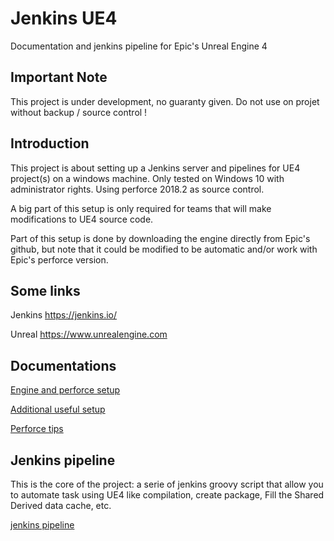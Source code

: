# Jenkins UE4
Documentation and jenkins pipeline for Epic's Unreal Engine 4

## Important Note
This project is under development, no guaranty given.
Do not use on projet without backup / source control !

## Introduction

This project is about setting up a Jenkins server and pipelines for UE4 project(s) on a windows machine.
Only tested on Windows 10 with administrator rights.
Using perforce 2018.2 as source control.

A big part of this setup is only required for teams that will make modifications to UE4 source code.

Part of this setup is done by downloading the engine directly from Epic's github, but note that it could be modified to be automatic and/or work with Epic's perforce version.

## Some links

Jenkins
https://jenkins.io/

Unreal
https://www.unrealengine.com

## Documentations

[Engine and perforce setup](Documentation/SETUP.md)

[Additional useful setup](Documentation/ADD_SETUP.md)

[Perforce tips](Documentation/P4_TIPS.md)

## Jenkins pipeline

This is the core of the project: a serie of jenkins groovy script that allow you to automate task using UE4 like compilation, create package, Fill the Shared Derived data cache, etc.

[jenkins pipeline](Pipelines/.)
